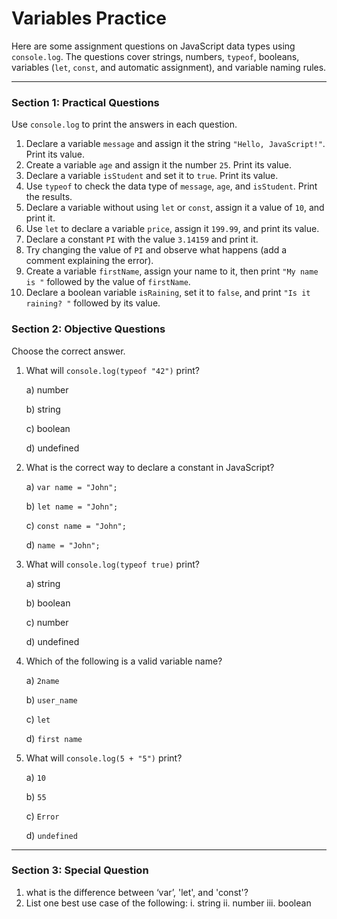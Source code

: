 # Variables Practice

Here are some assignment questions on JavaScript data types using `console.log`. The questions cover strings, numbers, `typeof`, booleans, variables (`let`, `const`, and automatic assignment), and variable naming rules.

---

### **Section 1: Practical Questions**

Use `console.log` to print the answers in each question.

1. Declare a variable `message` and assign it the string `"Hello, JavaScript!"`. Print its value.
2. Create a variable `age` and assign it the number `25`. Print its value.
3. Declare a variable `isStudent` and set it to `true`. Print its value.
4. Use `typeof` to check the data type of `message`, `age`, and `isStudent`. Print the results.
5. Declare a variable without using `let` or `const`, assign it a value of `10`, and print it.
6. Use `let` to declare a variable `price`, assign it `199.99`, and print its value.
7. Declare a constant `PI` with the value `3.14159` and print it.
8. Try changing the value of `PI` and observe what happens (add a comment explaining the error).
9. Create a variable `firstName`, assign your name to it, then print `"My name is "` followed by the value of `firstName`.
10. Declare a boolean variable `isRaining`, set it to `false`, and print `"Is it raining? "` followed by its value.

### **Section 2: Objective Questions**

Choose the correct answer.

1. What will `console.log(typeof "42")` print?

   a) number

   b) string

   c) boolean

   d) undefined

2. What is the correct way to declare a constant in JavaScript?

   a) `var name = "John";`

   b) `let name = "John";`

   c) `const name = "John";`

   d) `name = "John";`

3. What will `console.log(typeof true)` print?

   a) string

   b) boolean

   c) number

   d) undefined

4. Which of the following is a valid variable name?

   a) `2name`

   b) `user_name`

   c) `let`

   d) `first name`

5. What will `console.log(5 + "5")` print?

   a) `10`

   b) `55`

   c) `Error`

   d) `undefined`

---

### **Section 3: Special Question**

1. what is the difference between ‘var’, 'let', and 'const'?
2. List one best use case of the following:
   i. string
   ii. number
   iii. boolean
